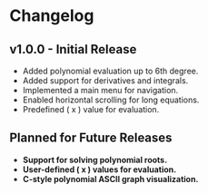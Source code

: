 # Changelog

## v1.0.0 - Initial Release
- Added polynomial evaluation up to 6th degree.
- Added support for derivatives and integrals.
- Implemented a main menu for navigation.
- Enabled horizontal scrolling for long equations.
- Predefined \( x \) value for evaluation.

## Planned for Future Releases
- **Support for solving polynomial roots.**
- **User-defined \( x \) values for evaluation.**
- **C-style polynomial ASCII graph visualization.**
